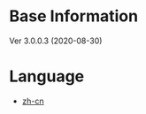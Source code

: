 # Base Information
Ver 3.0.0.3 (2020-08-30)

# Language
- [zh-cn](./rule-zh-cn.md "Furry Thunder 群规 - 中文（中国大陆）")
